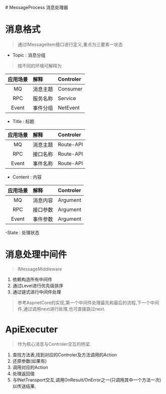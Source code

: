 ﻿﻿﻿# MessageProcess消息处理器# 消息格式> 通过IMessageItem接口进行定义,重点为三要素一状态- Topic : 消息分组> 按不同的环境可解释为|应用场景|解释|Controler||:-:|:-|:-||MQ|消息主题|Consumer||RPC|服务名称|Service||Event|事件分组|NetEvent|- Title : 标题|应用场景|解释|Controler||:-:|:-|:-||MQ|消息主题|Route-API||RPC|接口名称|Route-API||Event|事件名称|Route-API|- Content : 内容|应用场景|解释|Controler||:-:|:-|:-||MQ|消息内容|Argument||RPC|接口参数|Argument||Event|事件参数|Argument|-State : 处理状态# 消息处理中间件> IMessageMiddleware1. 依赖构造所有中间件2. 通过Level进行优先级排序3. 通过链式进行中间件处理> 参考AspnetCore的实现,第一个中间件处理最先和最后的流程,下一个中间件,通过调用next进行处理,也可直接跳过next.# ApiExecuter> 作为核心消息与Controler交互的桥梁.1. 查找方法表,找到对应的Controler及方法调用的Action2. 还原参数(如果有)3. 调用对应的Action4. 处理返回值5. 与INetTransport交互,调用OnResult/OnError之一(只调用其中一个方法一次)以传送结果.